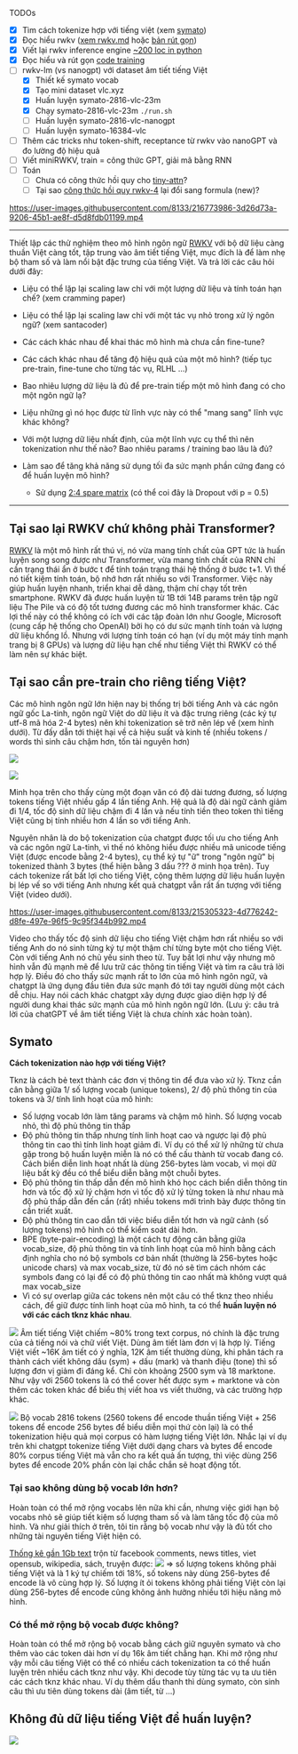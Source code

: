 TODOs

- [x] Tìm cách tokenize hợp với tiếng việt (xem [symato](#symato))
- [x] Đọc hiểu rwkv ([xem rwkv.md](./docs/rwkv.md) hoặc [bản rút gọn](./docs/rwkv-illustrated.md))
- [x] Viết lại rwkv inference engine [~200 loc in python](https://github.com/telexyz/symato/blob/main/model_run_f32.py)
- [x] Đọc hiểu và rút gọn [code training](./rwkv-v4neo)
- [ ] rwkv-lm (vs nanogpt) với dataset âm tiết tiếng Việt
  - [x] Thiết kế symato vocab
  - [x] Tạo mini dataset vlc.xyz
  - [x] Huấn luyện symato-2816-vlc-23m
  - [x] Chạy symato-2816-vlc-23m `./run.sh`
  - [ ] Huấn luyện symato-2816-vlc-nanogpt
  - [ ] Huấn luyện symato-16384-vlc
- [ ] Thêm các tricks như token-shift, receptance từ rwkv vào nanoGPT và đo lường độ hiệu quả
- [ ] Viết miniRWKV, train = công thức GPT, giải mã bằng RNN
- [ ] Toán
  - [ ] Chưa có công thức hồi quy cho [tiny-attn](./docs/tiny-attn.md)?
  - [ ] Tại sao [công thức hồi quy rwkv-4](./docs/wkv-cuda.md#tai-sao-lai-dung-cong-thuc-moi) lại đổi sang formula (new)?

https://user-images.githubusercontent.com/8133/216773986-3d26d73a-9206-45b1-ae8f-d5d8fdb01199.mp4

- - -

Thiết lập các thử nghiệm theo mô hình ngôn ngữ [RWKV](./docs/rwkv.md) với bộ dữ liệu càng thuần Việt càng tốt, tập trung vào âm tiết tiếng Việt, mục đích là để làm nhẹ bộ tham số và làm nổi bật đặc trưng của tiếng Việt. Và trả lời các câu hỏi dưới đây:

- Liệu có thể lặp lại scaling law chỉ với một lượng dữ liệu và tính toán hạn chế? (xem cramming paper)

- Liệu có thể lặp lại scaling law chỉ với một tác vụ nhỏ trong xử lý ngôn ngữ? (xem santacoder)

- Các cách khác nhau để khai thác mô hình mà chưa cần fine-tune?

- Các cách khác nhau để tăng độ hiệu quả của một mô hình? (tiếp tục pre-train, fine-tune cho từng tác vụ, RLHL ...)

- Bao nhiêu lượng dữ liệu là đủ để pre-train tiếp một mô hình đang có cho một ngôn ngữ lạ?

- Liệu những gì nó học được từ lĩnh vực này có thể "mang sang" lĩnh vực khác không?

- Với một lượng dữ liệu nhất định, của một lĩnh vực cụ thể thì nên tokenization như thế nào? Bao nhiêu params / training bao lâu là đủ?

- Làm sao để tăng khả năng sử dụng tối đa sức mạnh phần cứng đang có để huấn luyện mô hình?
  - Sử dụng [2:4 spare matrix](https://timdettmers.com/2023/01/16/which-gpu-for-deep-learning/#Sparse_Network_Training) (có thể coi đây là Dropout với p = 0.5)

- - -

## Tại sao lại RWKV chứ không phải Transformer?
[RWKV](./docs/rwkv.md) là một mô hình rất thú vị, nó vừa mang tính chất của GPT tức là huấn luyện song song được như Transformer, vừa mang tính chất của RNN chỉ cần trạng thái ẩn ở bước t để tính toán trạng thái hệ thống ở bước t+1. Vì thế nó tiết kiệm tính toán, bộ nhớ hơn rất nhiều so với Transformer. Việc này giúp huấn luyện nhanh, triển khai dễ dàng, thậm chí chạy tốt trên smartphone. RWKV đã được huấn luyện từ 1B tới 14B params trên tập ngữ liệu The Pile và có độ tốt tương đương các mô hình transformer khác. Các lợi thế này có thể không có ích với các tập đoàn lớn như Google, Microsoft (cung cấp hệ thống cho OpenAI) bởi họ có dư sức mạnh tính toán và lượng dữ liệu khổng lồ. Nhưng với lượng tính toán có hạn (ví dụ một máy tính mạnh trang bị 8 GPUs) và lượng dữ liệu hạn chế như tiếng Việt thì RWKV có thể làm nên sự khác biệt.

## Tại sao cần pre-train cho riêng tiếng Việt?

Các mô hình ngôn ngữ lớn hiện nay bị thống trị bởi tiếng Anh và các ngôn ngữ gốc La-tinh, ngôn ngữ Việt do dữ liệu ít và đặc trưng riêng (các ký tự utf-8 mã hóa 2-4 bytes) nên khi tokenization sẽ trở nên lép vế (xem hình dưới). Từ đấy dẫn tới thiệt hại về cả hiệu suất và kinh tế (nhiều tokens / words thì sinh câu chậm hơn, tốn tài nguyên hơn)

![](docs/files/short.jpg)

![](docs/files/long.jpg)

Minh họa trên cho thấy cùng một đoạn văn có độ dài tương đương, số lượng tokens tiếng Việt nhiều gấp 4 lần tiếng Anh. Hệ quả là độ dài ngữ cảnh giảm đi 1/4, tốc độ sinh dữ liệu chậm đi 4 lần và nếu tính tiền theo token thì tiếng Việt cũng bị tính nhiều hơn 4 lần so với tiếng Anh.

Nguyên nhân là do bộ tokenization của chatgpt được tối ưu cho tiếng Anh và các ngôn ngữ La-tinh, vì thế nó không hiểu được nhiều mã unicode tiếng Việt (được encode bằng 2-4 bytes), cụ thể ký tự "ữ" trong "ngôn ngữ" bị tokenized thành 3 bytes (thể hiện bằng 3 dấu ??? ở minh họa trên). Tuy cách tokenize rất bất lợi cho tiếng Việt, cộng thêm lượng dữ liệu huấn luyện bị lép vế so với tiếng Anh nhưng kết quả chatgpt vẫn rất ấn tượng với tiếng Việt (video dưới).


https://user-images.githubusercontent.com/8133/215305323-4d776242-d8fe-497e-96f5-9c95f344b992.mp4

Video cho thấy tốc độ sinh dữ liệu cho tiếng Việt chậm hơn rất nhiều so với tiếng Anh do nó sinh từng ký tự một thậm chí từng byte một cho tiếng Việt. Còn với tiếng Anh nó chủ yếu sinh theo từ. Tuy bất lợi như vậy nhưng mô hình vẫn đủ mạnh mẽ để lưu trữ các thông tin tiếng Việt và tìm ra câu trả lời hợp lý. Điều đó cho thấy sức mạnh rất to lớn của mô hình ngôn ngữ, và chatgpt là ứng dụng đầu tiên đưa sức mạnh đó tới tay người dùng một cách dễ chịu. Hay nói cách khác chatgpt xây dựng được giao diện hợp lý để người dung khai thác sức mạnh của mô hình ngôn ngữ lớn. (Lưu ý: câu trả lời của chatGPT về âm tiết tiếng Việt là chưa chính xác hoàn toàn).

## Symato
__Cách tokenization nào hợp với tiếng Việt?__

Tknz là cách bẻ text thành các đơn vị thông tin để đưa vào xử lý. Tknz cần cân bằng giữa 1/ số lượng vocab (unique tokens), 2/ độ phủ thông tin của tokens và 3/ tính linh hoạt của mô hình:
- Số lượng vocab lớn làm tăng params và chậm mô hình. Số lượng vocab nhỏ, thì độ phủ thông tin thấp
- Độ phủ thông tin thấp nhưng tính linh hoạt cao và ngược lại độ phủ thông tin cao thì tính linh hoạt giảm đi. Ví dụ có thể xử lý những từ chưa gặp trong bộ huấn luyện miễn là nó có thể cấu thành từ vocab đang có. Cách biển diễn linh hoạt nhất là dùng 256-bytes làm vocab, vì mọi dữ liệu bất kỳ đều có thể biểu diễn bằng một chuỗi bytes.
- Độ phủ thông tin thấp dẫn đến mô hình khó học cách biển diễn thông tin hơn và tốc độ xử lý chậm hơn vì tốc độ xử lý từng token là như nhau mà độ phủ thấp dẫn đến cần (rất) nhiều tokens mới trình bày được thông tin cần triết xuất.
- Độ phủ thông tin cao dẫn tới việc biểu diễn tốt hơn và ngữ cảnh (số lượng tokens) mô hình có thể kiểm soát dài hơn.
- BPE (byte-pair-encoding) là một cách tự động cân bằng giữa vocab_size, độ phủ thông tin và tính linh hoạt của mô hình bằng cách định nghĩa cho nó bộ symbols cơ bản nhất (thường là 256-bytes hoặc unicode chars) và max vocab_size, từ đó nó sẽ tìm cách nhóm các symbols đang có lại để có độ phủ thông tin cao nhất mà không vượt quá max vocab_size
- Vì có sự overlap giữa các tokens nên một câu có thể tknz theo nhiều cách, để giữ được tính linh hoạt của mô hình, ta có thể __huấn luyện nó với các cách tknz khác nhau__.

![](docs/files/symato-01.jpg)
Âm tiết tiếng Việt chiếm ~80% trong text corpus, nó chính là đặc trưng của cả tiếng nói và chữ viết Việt. Dùng âm tiết làm đơn vị là hợp lý. Tiếng Việt viết ~16K âm tiết có ý nghĩa, 12K âm tiết thường dùng, khi phân tách ra thành cách viết không dấu (sym) + dấu (mark) và thanh điệu (tone) thì số lượng đơn vị giảm đi đáng kể. Chỉ còn khoảng 2500 sym và 18 marktone. Như vậy với 2560 tokens là có thể cover hết được sym + marktone và còn thêm các token khác để biểu thị viết hoa vs viết thường, và các trường hợp khác.

![](docs/files/symato-00.jpg)
Bộ vocab 2816 tokens (2560 tokens để encode thuần tiếng Việt + 256 tokens để encode 256 bytes để biểu diễn mọi thứ còn lại) là có thể tokenization hiệu quả mọi corpus có hàm lượng tiếng Việt lớn. Nhắc lại ví dụ trên khi chatgpt tokenize tiếng Việt dưới dạng chars và bytes để encode 80% corpus tiếng Việt mà vẫn cho ra kết quả ấn tượng, thì việc dùng 256 bytes để encode 20% phần còn lại chắc chắn sẽ hoạt động tốt.

### Tại sao không dùng bộ vocab lớn hơn?
Hoàn toàn có thể mở rộng vocabs lên nữa khi cần, nhưng việc giới hạn bộ vocabs nhỏ sẽ giúp tiết kiệm số lượng tham số và làm tăng tốc độ của mô hình. Và như giải thích ở trên, tôi tin rằng bộ vocab như vậy là đủ tốt cho những tài nguyên tiếng Việt hiện có.

[Thống kê gần 1Gb text](https://github.com/telexyz/results#readme) trộn từ facebook comments, news titles, viet opensub, wikipedia, sách, truyện được:
![](docs/files/vi-corpus.jpg)
=> số lượng tokens không phải tiếng Việt và là 1 ký tự chiếm tới 18%, số tokens này dùng 256-bytes để encode là vô cùng hợp lý. Số lượng ít ỏi tokens không phải tiếng Việt còn lại dùng 256-bytes để encode cũng không ảnh hưởng nhiều tới hiệu năng mô hình.

### Có thể mở rộng bộ vocab được không?
Hoàn toàn có thể mở rộng bộ vocab bằng cách giữ nguyên symato và cho thêm vào các token dài hơn ví dụ 16k âm tiết chẳng hạn. Khi mở rộng như vậy mỗi câu tiếng Việt có thể có nhiều cách tokenization ta có thể huấn luyện trên nhiều cách tknz như vậy. Khi decode tùy từng tác vụ ta ưu tiên các cách tknz khác nhau. Ví dụ thêm dấu thanh thì dùng symato, còn sinh câu thì ưu tiên dùng tokens dài (âm tiết, từ ...)

## Không đủ dữ liệu tiếng Việt để huấn luyện?

![](docs/files/gpt-00.jpg)
